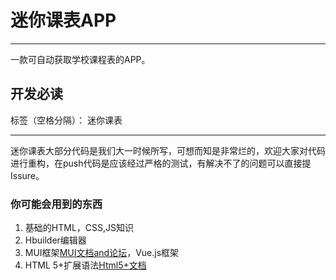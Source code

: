﻿# 迷你课表APP


---

一款可自动获取学校课程表的APP。

## 开发必读

标签（空格分隔）： 迷你课表

---

迷你课表大部分代码是我们大一时候所写，可想而知是非常烂的，欢迎大家对代码进行重构，在push代码是应该经过严格的测试，有解决不了的问题可以直接提Issure。

### 你可能会用到的东西
1. 基础的HTML，CSS,JS知识
2. Hbuilder编辑器
3. MUI框架[MUI文档and论坛][1]，Vue.js框架
4. HTML 5+扩展语法[Html5+文档][2]


  [1]: http://dev.dcloud.net.cn/mui/
  [2]: http://www.html5plus.org/



